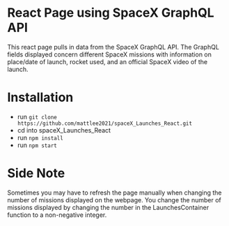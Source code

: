 # React Page using SpaceX GraphQL API
This react page pulls in data from the SpaceX GraphQL API. The GraphQL fields displayed concern different SpaceX missions with information on place/date of launch, rocket used, and an official SpaceX video of the launch. 

# Installation 
- run `git clone https://github.com/mattlee2021/spaceX_Launches_React.git`
- cd into spaceX_Launches_React
- run `npm install`
- run `npm start`

# Side Note
Sometimes you may have to refresh the page manually when changing the number of missions displayed on the webpage. You change the number of missions displayed by changing the number in the LaunchesContainer function to a non-negative integer. 
